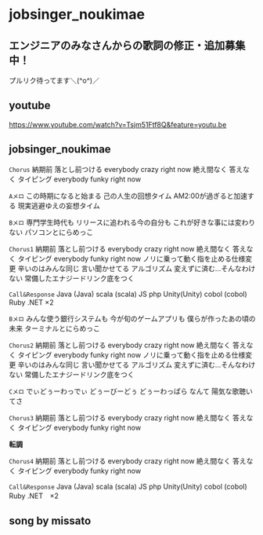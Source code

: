 # jobsinger_noukimae

## エンジニアのみなさんからの歌詞の修正・追加募集中！
プルリク待ってます＼(^o^)／

## youtube
https://www.youtube.com/watch?v=Tsjm51Ftf8Q&feature=youtu.be

## jobsinger_noukimae

``Chorus``
納期前  落とし前つける everybody crazy right now
絶え間なく 答えなく タイピング everybody funky right now 

``Aメロ``
この時期になると始まる  己の人生の回想タイム
AM2:00が過ぎると加速する  現実逃避ゆえの妄想タイム

``Bメロ``
専門学生時代も リリースに追われる今の自分も
これが好きな事には変わりない  パソコンとにらめっこ

``Chorus1``
納期前  落とし前つける everybody crazy right now
絶え間なく 答えなく タイピング everybody funky right now 
ノリに乗って動く指を止める仕様変更  辛いのはみんな同じ 言い聞かせてる
アルゴリズム  変えずに済む…そんなわけない  常備したエナジードリンク底をつく

``Call&Response``
Java (Java) scala (scala)  JS  php
Unity(Unity) cobol (cobol) Ruby .NET ×2

``Bメロ``
みんな使う銀行システムも  今が旬のゲームアプリも
僕らが作ったあの頃の未来  ターミナルとにらめっこ

``Chorus2``
納期前  落とし前つける everybody crazy right now
絶え間なく 答えなく タイピング everybody funky right now 
ノリに乗って動く指を止める仕様変更  辛いのはみんな同じ 言い聞かせてる
アルゴリズム  変えずに済む…そんなわけない  常備したエナジードリンク底をつく

``Cメロ``
でぃどぅーわっでぃ どぅーびーどぅ どぅーわっぱら  なんて 陽気な歌聴いてさ

``Chorus3``
納期前  落とし前つける everybody crazy right now
絶え間なく 答えなく タイピング everybody funky right now 

**転調**

``Chorus4``
納期前  落とし前つける everybody crazy right now
絶え間なく 答えなく タイピング everybody funky right now 

``Call&Response``
Java (Java) scala (scala)  JS  php
Unity(Unity) cobol (cobol) Ruby .NET　×2


## song by missato






